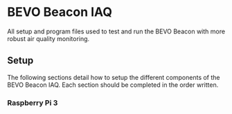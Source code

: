 # BEVO Beacon IAQ
All setup and program files used to test and run the BEVO Beacon with more robust air quality monitoring.

## Setup 

The following sections detail how to setup the different components of the BEVO Beacon IAQ. Each section should be completed in the order written. 

### Raspberry Pi 3

